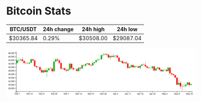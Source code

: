 # Bitcoin Stats

BTC/USDT|24h change|24h high|24h low|
|---|---|---|---|
|$30365.84|0.29%|$30508.00|$29087.04|

<img src="./chart.svg">
